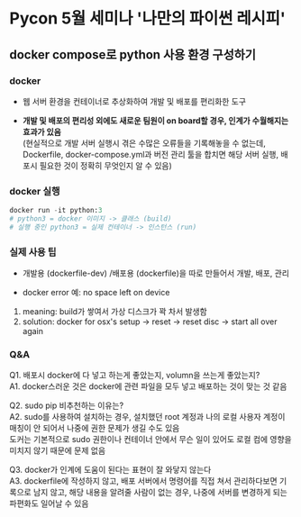 # Pycon 5월 세미나 '나만의 파이썬 레시피'
## docker compose로 python 사용 환경 구성하기
### docker 
- 웹 서버 환경을 컨테이너로 추상화하여 개발 및 배포를 편리화한 도구  

- **개발 및 배포의 편리성 외에도 새로운 팀원이 on board할 경우, 인계가 수월해지는 효과가 있음**  
(현실적으로 개발 서버 실행시 겪은 수많은 오류들을 기록해놓을 수 없는데, Dockerfile, docker-compose.yml과 버전 관리 툴을 합치면 해당 서버 실행, 배포시 필요한 것이 정확히 무엇인지 알 수 있음)

### docker 실행

```python
docker run -it python:3
# python3 = docker 이미지 -> 클래스 (build)
# 실행 중인 python3 = 실제 컨테이너 -> 인스턴스 (run)
```

### 실제 사용 팁
- 개발용 (dockerfile-dev) /배포용 (dockerfile)을 따로 만들어서 개발, 배포, 관리

- docker error 예: no space left on device 
1. meaning: build가 쌓여서 가상 디스크가 꽉 차서 발생함
2. solution: docker for osx's setup ->  reset -> reset disc -> start all over again

### Q&A
Q1. 배포시 docker에 다 넣고 하는게 좋았는지, volumn을 쓰는게 좋았는지?  
A1. docker스러운 것은 docker에 관련 파일을 모두 넣고 배포하는 것이 맞는 것 같음

Q2. sudo pip 비추천하는 이유는?  
A2. sudo를 사용하여 설치하는 경우, 설치했던 root 계정과 나의 로컬 사용자 계정이 매칭이 안 되어서 나중에 권한 문제가 생길 수도 있음  
도커는 기본적으로 sudo 권한이나 컨테이너 안에서 무슨 일이 있어도 로컬 컴에 영향을 미치지 않기 때문에 문제 없음

Q3. docker가 인계에 도움이 된다는 표현이 잘 와닿지 않는다  
A3. dockerfile에 작성하지 않고, 배포 서버에서 명령어를 직접 쳐서 관리하다보면 기록으로 남지 않고, 해당 내용을 알려줄 사람이 없는 경우, 나중에 서버를 변경하게 되는 파편화도 일어날 수 있음
